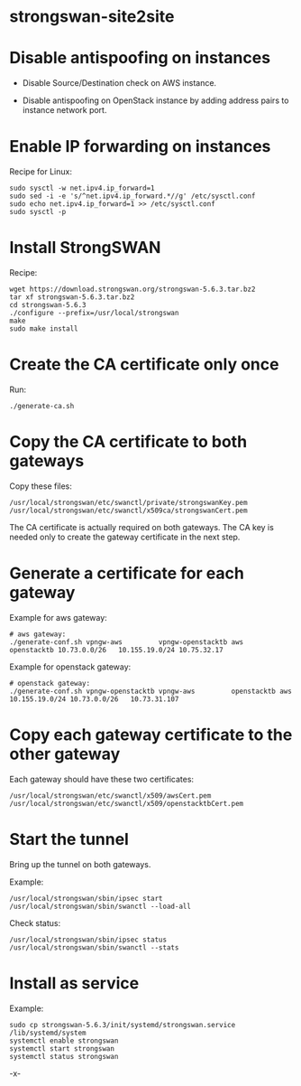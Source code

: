 # strongswan-site2site

Disable antispoofing on instances
=================================

- Disable Source/Destination check on AWS instance.

- Disable antispoofing on OpenStack instance by adding address pairs to instance network port.

Enable IP forwarding on instances
=================================

Recipe for Linux:

    sudo sysctl -w net.ipv4.ip_forward=1
    sudo sed -i -e 's/^net.ipv4.ip_forward.*//g' /etc/sysctl.conf
    sudo echo net.ipv4.ip_forward=1 >> /etc/sysctl.conf
    sudo sysctl -p 

Install StrongSWAN
==================

Recipe:

    wget https://download.strongswan.org/strongswan-5.6.3.tar.bz2
    tar xf strongswan-5.6.3.tar.bz2
    cd strongswan-5.6.3
    ./configure --prefix=/usr/local/strongswan
    make
    sudo make install

Create the CA certificate only once
===================================

Run:

    ./generate-ca.sh

Copy the CA certificate to both gateways
========================================

Copy these files:

    /usr/local/strongswan/etc/swanctl/private/strongswanKey.pem
    /usr/local/strongswan/etc/swanctl/x509ca/strongswanCert.pem

The CA certificate is actually required on both gateways.
The CA key is needed only to create the gateway certificate in the next step.

Generate a certificate for each gateway
=======================================

Example for aws gateway:

    # aws gateway:
    ./generate-conf.sh vpngw-aws         vpngw-openstacktb aws         openstacktb 10.73.0.0/26   10.155.19.0/24 10.75.32.17

Example for openstack gateway:

    # openstack gateway:
    ./generate-conf.sh vpngw-openstacktb vpngw-aws         openstacktb aws         10.155.19.0/24 10.73.0.0/26   10.73.31.107

Copy each gateway certificate to the other gateway
==================================================

Each gateway should have these two certificates:

    /usr/local/strongswan/etc/swanctl/x509/awsCert.pem
    /usr/local/strongswan/etc/swanctl/x509/openstacktbCert.pem

Start the tunnel
================

Bring up the tunnel on both gateways.

Example:

    /usr/local/strongswan/sbin/ipsec start
    /usr/local/strongswan/sbin/swanctl --load-all

Check status:

    /usr/local/strongswan/sbin/ipsec status
    /usr/local/strongswan/sbin/swanctl --stats

Install as service
==================

Example:

    sudo cp strongswan-5.6.3/init/systemd/strongswan.service /lib/systemd/system
    systemctl enable strongswan
    systemctl start strongswan
    systemctl status strongswan

-x-

